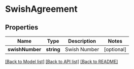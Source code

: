 # SwishAgreement

## Properties
Name | Type | Description | Notes
------------ | ------------- | ------------- | -------------
**swishNumber** | **string** | Swish Number | [optional] 

[[Back to Model list]](../README.md#documentation-for-models) [[Back to API list]](../README.md#documentation-for-api-endpoints) [[Back to README]](../README.md)


